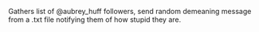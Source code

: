 Gathers list of @aubrey_huff followers, send random demeaning message from a .txt file notifying them of how stupid they are.
